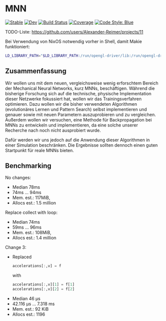 # MNN

[![Stable](https://img.shields.io/badge/docs-stable-blue.svg)](https://alex.github.io/MNN.jl/stable/)
[![Dev](https://img.shields.io/badge/docs-dev-blue.svg)](https://alex.github.io/MNN.jl/dev/)
[![Build Status](https://github.com/alex/MNN.jl/actions/workflows/CI.yml/badge.svg?branch=main)](https://github.com/alex/MNN.jl/actions/workflows/CI.yml?query=branch%3Amain)
[![Coverage](https://codecov.io/gh/alex/MNN.jl/branch/main/graph/badge.svg)](https://codecov.io/gh/alex/MNN.jl)
[![Code Style: Blue](https://img.shields.io/badge/code%20style-blue-4495d1.svg)](https://github.com/invenia/BlueStyle)

TODO-Liste: <https://github.com/users/Alexander-Reimer/projects/11>

Bei Verwendung von NixOS notwendig vorher in Shell, damit Makie funktioniert:

```bash
LD_LIBRARY_PATH="$LD_LIBRARY_PATH:/run/opengl-driver/lib:/run/opengl-driver-32/lib";
```

## Zusammenfassung

Wir wollen uns mit dem neuen, vergleichsweise wenig erforschtem Bereich der
Mechanical Neural Networks, kurz MNNs, beschäftigen. Während die bisherige
Forschung sich auf die technische, physische Implementation dieser Netzwerke
fokussiert hat, wollen wir das Trainingsverfahren optimieren. Dazu wollen wir
die bisher verwendeten Algorithmen (evolutionäres Lernen und Pattern Search)
selbst implementieren und genauer sowie mit neuen Parametern auszuprobieren und
zu vergleichen. Außerdem wollen wir versuchen, eine Methode für Backpropagation
bei MNNs zu entwickeln und implementieren, da eine solche unserer Recherche nach
noch nicht ausprobiert wurde.

Dafür werden wir uns jedoch auf die Anwendung dieser Algorithmen in einer
Simulation beschränken. Die Ergebnisse sollten dennoch einen guten Startpunkt
für reale MNNs bieten.

## Benchmarking

No changes:

- Median 78ms
- 74ms ... 94ms
- Mem. est.: 117MiB,
- Allocs est.: 1.5 million

Replace collect with loop:

- Median 74ms
- 59ms ... 96ms
- Mem. est.: 108MiB,
- Allocs est.: 1.4 million


Change 3:

- Replaced
    ```julia
    accelerations[:,v] = f
    ```
    with
    ```julia
    accelerations[:,v][1] = f[1]
    accelerations[:,v][2] = f[2]
    ```
- Median 46 μs
- 42.116 μs ... 7.318 ms
- Mem. est.: 92 KiB
- Allocs est.: 1196
